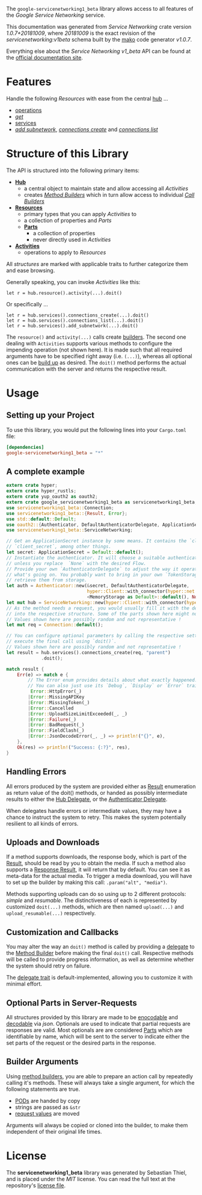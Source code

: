 <!---
DO NOT EDIT !
This file was generated automatically from 'src/mako/api/README.md.mako'
DO NOT EDIT !
-->
The `google-servicenetworking1_beta` library allows access to all features of the *Google Service Networking* service.

This documentation was generated from *Service Networking* crate version *1.0.7+20181009*, where *20181009* is the exact revision of the *servicenetworking:v1beta* schema built by the [mako](http://www.makotemplates.org/) code generator *v1.0.7*.

Everything else about the *Service Networking* *v1_beta* API can be found at the
[official documentation site](https://cloud.google.com/service-infrastructure/docs/service-networking/getting-started).
# Features

Handle the following *Resources* with ease from the central [hub](https://docs.rs/google-servicenetworking1_beta/1.0.7+20181009/google_servicenetworking1_beta/struct.ServiceNetworking.html) ... 

* [operations](https://docs.rs/google-servicenetworking1_beta/1.0.7+20181009/google_servicenetworking1_beta/struct.Operation.html)
 * [*get*](https://docs.rs/google-servicenetworking1_beta/1.0.7+20181009/google_servicenetworking1_beta/struct.OperationGetCall.html)
* [services](https://docs.rs/google-servicenetworking1_beta/1.0.7+20181009/google_servicenetworking1_beta/struct.Service.html)
 * [*add subnetwork*](https://docs.rs/google-servicenetworking1_beta/1.0.7+20181009/google_servicenetworking1_beta/struct.ServiceAddSubnetworkCall.html), [*connections create*](https://docs.rs/google-servicenetworking1_beta/1.0.7+20181009/google_servicenetworking1_beta/struct.ServiceConnectionCreateCall.html) and [*connections list*](https://docs.rs/google-servicenetworking1_beta/1.0.7+20181009/google_servicenetworking1_beta/struct.ServiceConnectionListCall.html)




# Structure of this Library

The API is structured into the following primary items:

* **[Hub](https://docs.rs/google-servicenetworking1_beta/1.0.7+20181009/google_servicenetworking1_beta/struct.ServiceNetworking.html)**
    * a central object to maintain state and allow accessing all *Activities*
    * creates [*Method Builders*](https://docs.rs/google-servicenetworking1_beta/1.0.7+20181009/google_servicenetworking1_beta/trait.MethodsBuilder.html) which in turn
      allow access to individual [*Call Builders*](https://docs.rs/google-servicenetworking1_beta/1.0.7+20181009/google_servicenetworking1_beta/trait.CallBuilder.html)
* **[Resources](https://docs.rs/google-servicenetworking1_beta/1.0.7+20181009/google_servicenetworking1_beta/trait.Resource.html)**
    * primary types that you can apply *Activities* to
    * a collection of properties and *Parts*
    * **[Parts](https://docs.rs/google-servicenetworking1_beta/1.0.7+20181009/google_servicenetworking1_beta/trait.Part.html)**
        * a collection of properties
        * never directly used in *Activities*
* **[Activities](https://docs.rs/google-servicenetworking1_beta/1.0.7+20181009/google_servicenetworking1_beta/trait.CallBuilder.html)**
    * operations to apply to *Resources*

All *structures* are marked with applicable traits to further categorize them and ease browsing.

Generally speaking, you can invoke *Activities* like this:

```Rust,ignore
let r = hub.resource().activity(...).doit()
```

Or specifically ...

```ignore
let r = hub.services().connections_create(...).doit()
let r = hub.services().connections_list(...).doit()
let r = hub.services().add_subnetwork(...).doit()
```

The `resource()` and `activity(...)` calls create [builders][builder-pattern]. The second one dealing with `Activities` 
supports various methods to configure the impending operation (not shown here). It is made such that all required arguments have to be 
specified right away (i.e. `(...)`), whereas all optional ones can be [build up][builder-pattern] as desired.
The `doit()` method performs the actual communication with the server and returns the respective result.

# Usage

## Setting up your Project

To use this library, you would put the following lines into your `Cargo.toml` file:

```toml
[dependencies]
google-servicenetworking1_beta = "*"
```

## A complete example

```Rust
extern crate hyper;
extern crate hyper_rustls;
extern crate yup_oauth2 as oauth2;
extern crate google_servicenetworking1_beta as servicenetworking1_beta;
use servicenetworking1_beta::Connection;
use servicenetworking1_beta::{Result, Error};
use std::default::Default;
use oauth2::{Authenticator, DefaultAuthenticatorDelegate, ApplicationSecret, MemoryStorage};
use servicenetworking1_beta::ServiceNetworking;

// Get an ApplicationSecret instance by some means. It contains the `client_id` and 
// `client_secret`, among other things.
let secret: ApplicationSecret = Default::default();
// Instantiate the authenticator. It will choose a suitable authentication flow for you, 
// unless you replace  `None` with the desired Flow.
// Provide your own `AuthenticatorDelegate` to adjust the way it operates and get feedback about 
// what's going on. You probably want to bring in your own `TokenStorage` to persist tokens and
// retrieve them from storage.
let auth = Authenticator::new(&secret, DefaultAuthenticatorDelegate,
                              hyper::Client::with_connector(hyper::net::HttpsConnector::new(hyper_rustls::TlsClient::new())),
                              <MemoryStorage as Default>::default(), None);
let mut hub = ServiceNetworking::new(hyper::Client::with_connector(hyper::net::HttpsConnector::new(hyper_rustls::TlsClient::new())), auth);
// As the method needs a request, you would usually fill it with the desired information
// into the respective structure. Some of the parts shown here might not be applicable !
// Values shown here are possibly random and not representative !
let mut req = Connection::default();

// You can configure optional parameters by calling the respective setters at will, and
// execute the final call using `doit()`.
// Values shown here are possibly random and not representative !
let result = hub.services().connections_create(req, "parent")
             .doit();

match result {
    Err(e) => match e {
        // The Error enum provides details about what exactly happened.
        // You can also just use its `Debug`, `Display` or `Error` traits
         Error::HttpError(_)
        |Error::MissingAPIKey
        |Error::MissingToken(_)
        |Error::Cancelled
        |Error::UploadSizeLimitExceeded(_, _)
        |Error::Failure(_)
        |Error::BadRequest(_)
        |Error::FieldClash(_)
        |Error::JsonDecodeError(_, _) => println!("{}", e),
    },
    Ok(res) => println!("Success: {:?}", res),
}

```
## Handling Errors

All errors produced by the system are provided either as [Result](https://docs.rs/google-servicenetworking1_beta/1.0.7+20181009/google_servicenetworking1_beta/enum.Result.html) enumeration as return value of 
the doit() methods, or handed as possibly intermediate results to either the 
[Hub Delegate](https://docs.rs/google-servicenetworking1_beta/1.0.7+20181009/google_servicenetworking1_beta/trait.Delegate.html), or the [Authenticator Delegate](https://docs.rs/yup-oauth2/*/yup_oauth2/trait.AuthenticatorDelegate.html).

When delegates handle errors or intermediate values, they may have a chance to instruct the system to retry. This 
makes the system potentially resilient to all kinds of errors.

## Uploads and Downloads
If a method supports downloads, the response body, which is part of the [Result](https://docs.rs/google-servicenetworking1_beta/1.0.7+20181009/google_servicenetworking1_beta/enum.Result.html), should be
read by you to obtain the media.
If such a method also supports a [Response Result](https://docs.rs/google-servicenetworking1_beta/1.0.7+20181009/google_servicenetworking1_beta/trait.ResponseResult.html), it will return that by default.
You can see it as meta-data for the actual media. To trigger a media download, you will have to set up the builder by making
this call: `.param("alt", "media")`.

Methods supporting uploads can do so using up to 2 different protocols: 
*simple* and *resumable*. The distinctiveness of each is represented by customized 
`doit(...)` methods, which are then named `upload(...)` and `upload_resumable(...)` respectively.

## Customization and Callbacks

You may alter the way an `doit()` method is called by providing a [delegate](https://docs.rs/google-servicenetworking1_beta/1.0.7+20181009/google_servicenetworking1_beta/trait.Delegate.html) to the 
[Method Builder](https://docs.rs/google-servicenetworking1_beta/1.0.7+20181009/google_servicenetworking1_beta/trait.CallBuilder.html) before making the final `doit()` call. 
Respective methods will be called to provide progress information, as well as determine whether the system should 
retry on failure.

The [delegate trait](https://docs.rs/google-servicenetworking1_beta/1.0.7+20181009/google_servicenetworking1_beta/trait.Delegate.html) is default-implemented, allowing you to customize it with minimal effort.

## Optional Parts in Server-Requests

All structures provided by this library are made to be [enocodable](https://docs.rs/google-servicenetworking1_beta/1.0.7+20181009/google_servicenetworking1_beta/trait.RequestValue.html) and 
[decodable](https://docs.rs/google-servicenetworking1_beta/1.0.7+20181009/google_servicenetworking1_beta/trait.ResponseResult.html) via *json*. Optionals are used to indicate that partial requests are responses 
are valid.
Most optionals are are considered [Parts](https://docs.rs/google-servicenetworking1_beta/1.0.7+20181009/google_servicenetworking1_beta/trait.Part.html) which are identifiable by name, which will be sent to 
the server to indicate either the set parts of the request or the desired parts in the response.

## Builder Arguments

Using [method builders](https://docs.rs/google-servicenetworking1_beta/1.0.7+20181009/google_servicenetworking1_beta/trait.CallBuilder.html), you are able to prepare an action call by repeatedly calling it's methods.
These will always take a single argument, for which the following statements are true.

* [PODs][wiki-pod] are handed by copy
* strings are passed as `&str`
* [request values](https://docs.rs/google-servicenetworking1_beta/1.0.7+20181009/google_servicenetworking1_beta/trait.RequestValue.html) are moved

Arguments will always be copied or cloned into the builder, to make them independent of their original life times.

[wiki-pod]: http://en.wikipedia.org/wiki/Plain_old_data_structure
[builder-pattern]: http://en.wikipedia.org/wiki/Builder_pattern
[google-go-api]: https://github.com/google/google-api-go-client

# License
The **servicenetworking1_beta** library was generated by Sebastian Thiel, and is placed 
under the *MIT* license.
You can read the full text at the repository's [license file][repo-license].

[repo-license]: https://github.com/Byron/google-apis-rsblob/master/LICENSE.md
